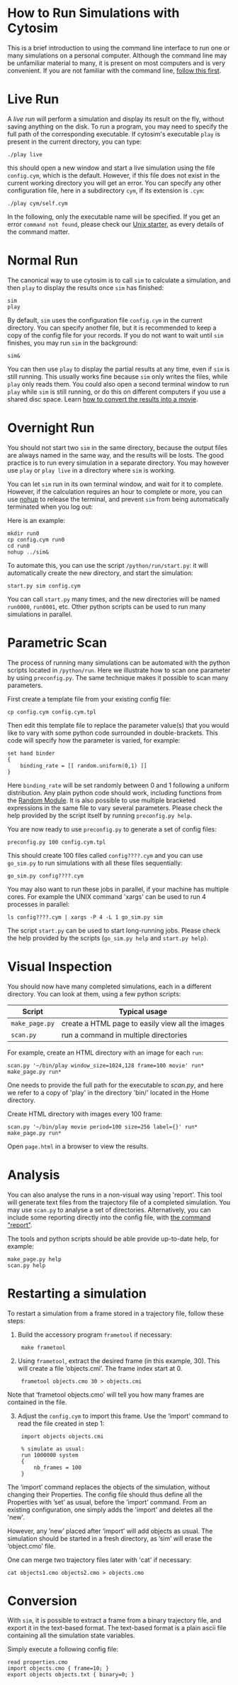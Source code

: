 # How to Run Simulations with Cytosim

This is a brief introduction to using the command line interface to run one or many simulations on a personal computer.
Although the command line may be unfamiliar material to many, it is present on most computers and is very convenient.
If you are not familiar with the command line, [follow this first](starter.md).

# Live Run

A *live run* will perform a simulation and display its result on the fly, without saving anything on the disk.
To run a program, you may need to specify the full path of the corresponding executable.
If cytosim's executable `play` is present in the current directory, you can type:
 
	./play live

this should open a new window and start a live simulation using the file `config.cym`, which is the default.
However, if this file does not exist in the current working directory you will get an error.
You can specify any other configuration file, here in a subdirectory `cym`, if its extension is `.cym`:

	./play cym/self.cym

In the following, only the executable name will be specified. If you get an error `command not found`, please check our [Unix starter](starter.md), as every details of the command matter. 

# Normal Run
 
The canonical way to use cytosim is to call `sim` to calculate a simulation,
and then `play` to display the results once `sim` has finished:
	 
	sim
	play
 
By default, `sim` uses the configuration file `config.cym` in the current directory. 
You can specify another file, but it is recommended to keep a copy of the config file for your records.
If you do not want to wait until `sim` finishes, you may run `sim` in the background:
 
	sim&
 
You can then use `play` to display the partial results at any time, even if `sim` is still running. 
This usually works fine because `sim` only writes the files, while `play` only reads them. 
You could also open a second terminal window to run `play` while `sim` is still running,
or do this on different computers if you use a shared disc space.
Learn [how to convert the results into a movie](making_movies.md).


# Overnight Run
 
You should not start two `sim` in the same directory, because the output files
are always named in the same way, and the results will be losts. The good practice
is to run every simulation in a separate directory.
You may however use `play` or `play live` in a directory where `sim` is working.

You can let `sim` run in its own terminal window, and wait for it to complete.
However, if the calculation requires an hour to complete or more,
you can use <a href="http://en.wikipedia.org/wiki/Nohup">nohup</a> to release the
terminal, and prevent `sim` from being automatically terminated when you log out:

Here is an example:
	
	mkdir run0
	cp config.cym run0
	cd run0
	nohup ../sim&

To automate this, you can use the script `/python/run/start.py`:
it will automatically create the new directory, and start the simulation:
 
	start.py sim config.cym
 
You can call `start.py` many times, and the new directories will be named `run0000`, `run0001`, etc.
Other python scripts can be used to run many simulations in parallel.


# Parametric Scan

The process of running many simulations can be automated with the python scripts
located in `/python/run`. Here we illustrate how to scan one parameter by using `preconfig.py`.
The same technique makes it possible to scan many parameters.

First create a template file from your existing config file:

	cp config.cym config.cym.tpl
 
Then edit this template file to replace the parameter value(s) that you would like
to vary with some python code surrounded in double-brackets.
This code will specify how the parameter is varied, for example:
 
	set hand binder
	{
	 	binding_rate = [[ random.uniform(0,1) ]]
	}
 
Here `binding_rate` will be set randomly between 0 and 1 following a uniform distribution.
Any plain python code should work, including functions from the <a href="http://docs.python.org/library/random.html">Random Module</a>.
It is also possible to use multiple bracketed expressions in the same file to vary several parameters.
Please check the help provided by the script itself by running `preconfig.py help`.

 
You are now ready to use `preconfig.py` to generate a set of config files:

	preconfig.py 100 config.cym.tpl
 
This should create 100 files called `config????.cym` and
you can use `go_sim.py` to run simulations with all these files sequentially:
 
	go_sim.py config????.cym
 
You may also want to run these jobs in parallel, if your machine has multiple cores.
For example the UNIX command 'xargs' can be used to run 4 processes in parallel:

	ls config????.cym | xargs -P 4 -L 1 go_sim.py sim
 
The script `start.py` can be used to start long-running jobs.
Please check the help provided by the scripts (`go_sim.py help` and `start.py help`).


# Visual Inspection

You should now have many completed simulations, each in a different directory.
You can look at them, using a few python scripts:

Script          |   Typical usage                                   |
----------------|----------------------------------------------------
`make_page.py`  | create a HTML page to easily view all the images
`scan.py`       | run a command in multiple directories


For example, create an HTML directory with an image for each `run`:

	scan.py '~/bin/play window_size=1024,128 frame=100 movie' run*
	make_page.py run*
 
One needs to provide the full path for the executable to *scan.py*, and here we refer
to a copy of 'play' in the directory 'bin/' located in the Home directory.

Create HTML directory with images every 100 frame:

	scan.py '~/bin/play movie period=100 size=256 label={}' run*
	make_page.py run*
 
Open `page.html` in a browser to view the results.
 
 
# Analysis

You can also analyse the runs in a non-visual way using 'report'.
This tool will generate text files from the trajectory file of a completed simulation.
You may use `scan.py` to analyse a set of directories.
Alternatively, you can include some reporting directly into the config file,
with [the command "report"](../sim/commands.md).


The tools and python scripts should be able provide up-to-date help, for example:

	make_page.py help
	scan.py help

# Restarting a simulation

To restart a simulation from a frame stored in a trajectory file,
follow these steps:

1. Build the accessory program `frametool` if necessary:

		make frametool

2. Using `frametool`, extract the desired frame (in this example, 30).
This will create a file ‘objects.cmi’. The frame index start at 0. 

		frametool objects.cmo 30 > objects.cmi
Note that ‘frametool objects.cmo’ will tell you how many frames are contained
in the file.

3. Adjust the `config.cym` to import this frame.
Use the ‘import’ command to read the file created in step 1:
	
		import objects objects.cmi
		
		% simulate as usual:
		run 1000000 system
		{
			nb_frames = 100
		}

The ‘import’ command replaces the objects of the simulation, without changing their Properties. The config file should thus define all the Properties with ’set’ as usual, before the ’import’ command. From an existing configuration, one simply adds the 'import' and deletes all the 'new'.

However, any ’new’ placed after ‘import’ will add objects as usual. The simulation should be started in a fresh directory, as ’sim’ will erase the ‘object.cmo’ file.

One can merge two trajectory files later with 'cat' if necessary:

	cat objects1.cmo objects2.cmo > objects.cmo

# Conversion

With `sim`, it is possible to extract a frame from a binary trajectory file,
and export it in the text-based format. The text-based format is a plain ascii
file containing all the simulation state variables.


Simply execute a following config file:

	read properties.cmo
	import objects.cmo { frame=10; }
	export objects objects.txt { binary=0; }

